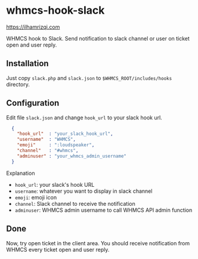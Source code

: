 # whmcs-hook-slack
https://ilhamrizqi.com

WHMCS hook to Slack. Send notification to slack channel or user on ticket open and user reply.

## Installation

Just copy `slack.php` and `slack.json` to `$WHMCS_ROOT/includes/hooks` directory.

## Configuration

Edit file `slack.json` and change `hook_url` to your slack hook url.

```json
  {
    "hook_url"  : "your_slack_hook_url",
    "username"  : "WHMCS",
    "emoji"     : ":loudspeaker",
    "channel"   : "#whmcs",
    "adminuser" : "your_whmcs_admin_username"
  }
```
Explanation

* `hook_url`: your slack's hook URL
* `username`: whatever you want to display in slack channel
* `emoji`: emoji icon
* `channel`: Slack channel to receive the notification
* `adminuser`: WHMCS admin username to call WHMCS API admin function

## Done

Now, try open ticket in the client area. You should receive notification from WHMCS every ticket open and user reply.